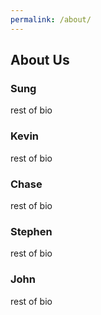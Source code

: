 ```yaml
---
permalink: /about/
---
```


## About Us

### Sung

rest of bio

### Kevin

rest of bio

### Chase

rest of bio

### Stephen

rest of bio

### John

rest of bio